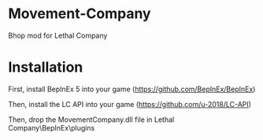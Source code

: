 # Movement-Company
Bhop mod for Lethal Company

# Installation
First, install BepInEx 5 into your game
(https://github.com/BepInEx/BepInEx)

Then, install the LC API into your game
(https://github.com/u-2018/LC-API)

Then, drop the MovementCompany.dll file in Lethal Company\BepInEx\plugins
